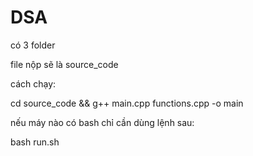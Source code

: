 # DSA

 có 3 folder

 file nộp sẽ là source_code 

 cách chạy:

 cd source_code  &&  g++ main.cpp functions.cpp -o main

  nếu máy nào có bash chỉ cần dùng lệnh sau:

  bash run.sh